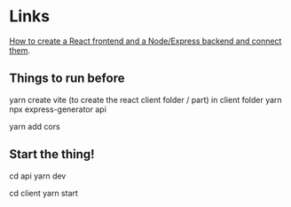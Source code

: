 # Links

[How to create a React frontend and a Node/Express backend and connect them](https://www.freecodecamp.org/news/create-a-react-frontend-a-node-express-backend-and-connect-them-together-c5798926047c/).

## Things to run before
yarn create vite (to create the react client folder / part) in client folder
yarn
npx express-generator api

yarn add cors

## Start the thing!
cd api
yarn dev

cd client
yarn start

